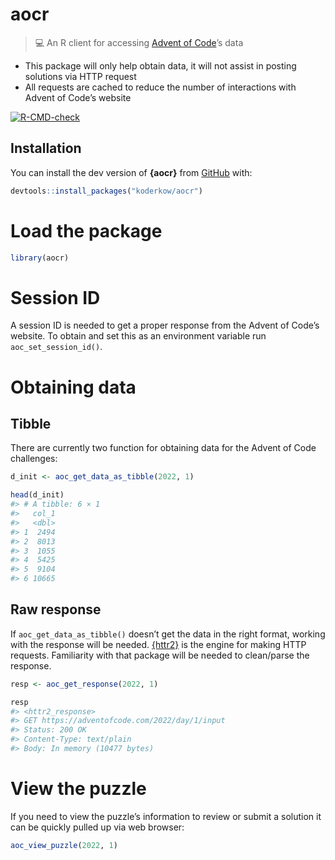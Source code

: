 
<!-- README.md is generated from README.Rmd. Please edit that file -->

# aocr

<!-- <img src="man/figures/logo.png" width="160px" align="right" /> -->

> 💻 An R client for accessing [Advent of
> Code](https://adventofcode.com/)’s data

-   This package will only help obtain data, it will not assist in
    posting solutions via HTTP request
-   All requests are cached to reduce the number of interactions with
    Advent of Code’s website

<!-- badges: start -->

[![R-CMD-check](https://github.com/KoderKow/aocr/actions/workflows/R-CMD-check.yaml/badge.svg)](https://github.com/KoderKow/aocr/actions/workflows/R-CMD-check.yaml)
<!-- badges: end -->

## Installation

You can install the dev version of **{aocr}** from
[GitHub](https://github.com/koderkow/aocr) with:

``` r
devtools::install_packages("koderkow/aocr")
```

# Load the package

``` r
library(aocr)
```

# Session ID

A session ID is needed to get a proper response from the Advent of
Code’s website. To obtain and set this as an environment variable run
`aoc_set_session_id()`.

# Obtaining data

## Tibble

There are currently two function for obtaining data for the Advent of
Code challenges:

``` r
d_init <- aoc_get_data_as_tibble(2022, 1)

head(d_init)
#> # A tibble: 6 × 1
#>   col_1
#>   <dbl>
#> 1  2494
#> 2  8013
#> 3  1055
#> 4  5425
#> 5  9104
#> 6 10665
```

## Raw response

If `aoc_get_data_as_tibble()` doesn’t get the data in the right format,
working with the response will be needed.
[{httr2}](https://httr2.r-lib.org/) is the engine for making HTTP
requests. Familiarity with that package will be needed to clean/parse
the response.

``` r
resp <- aoc_get_response(2022, 1)

resp
#> <httr2_response>
#> GET https://adventofcode.com/2022/day/1/input
#> Status: 200 OK
#> Content-Type: text/plain
#> Body: In memory (10477 bytes)
```

# View the puzzle

If you need to view the puzzle’s information to review or submit a
solution it can be quickly pulled up via web browser:

``` r
aoc_view_puzzle(2022, 1)
```
